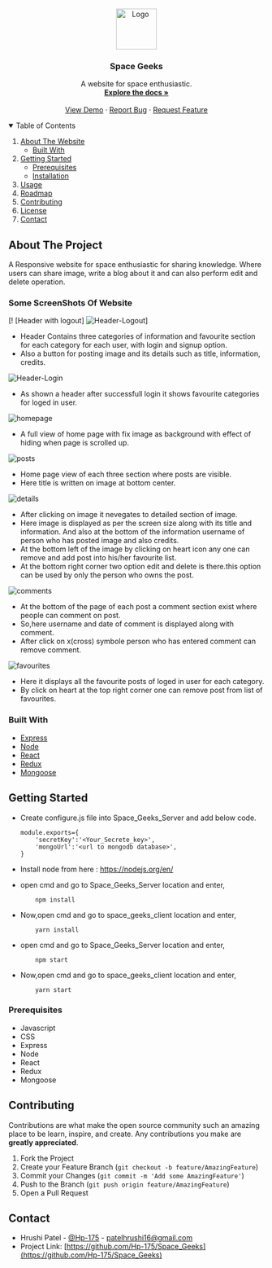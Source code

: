 <!--
*** Thanks for checking out the Best-README-Template. If you have a suggestion
*** that would make this better, please fork the repo and create a pull request
*** or simply open an issue with the tag "enhancement".
*** Thanks again! Now go create something AMAZING! :D
-->



<!-- PROJECT SHIELDS -->
<!--
*** I'm using markdown "reference style" links for readability.
*** Reference links are enclosed in brackets [ ] instead of parentheses ( ).
*** See the bottom of this document for the declaration of the reference variables
*** for contributors-url, forks-url, etc. This is an optional, concise syntax you may use.
*** https://www.markdownguide.org/basic-syntax/#reference-style-links
-->

<!-- PROJECT LOGO -->
<br />
<p align="center">
  <a href="https://github.com/Hp-175/Space_Geeks">
    <img src="images/logo.png" alt="Logo" width="80" height="80">
  </a>

  <h3 align="center">Space Geeks</h3>

  <p align="center">
    A website for space enthusiastic.
    <br />
    <a href="https://github.com/Hp-175/Space_Geeks"><strong>Explore the docs »</strong></a>
    <br />
    <br />
    <a href="https://github.com/Hp-175/Space_Geeks">View Demo</a>
    ·
    <a href="https://github.com/Hp-175/Space_Geeks/issues">Report Bug</a>
    ·
    <a href="https://github.com/Hp-175/Space_Geeks/issues">Request Feature</a>
  </p>
</p>



<!-- TABLE OF CONTENTS -->
<details open="open">
  <summary>Table of Contents</summary>
  <ol>
    <li>
      <a href="#about-the-project">About The Website</a>
      <ul>
        <li><a href="#built-with">Built With</a></li>
      </ul>
    </li>
    <li>
      <a href="#getting-started">Getting Started</a>
      <ul>
        <li><a href="#prerequisites">Prerequisites</a></li>
        <li><a href="#installation">Installation</a></li>
      </ul>
    </li>
    <li><a href="#usage">Usage</a></li>
    <li><a href="#roadmap">Roadmap</a></li>
    <li><a href="#contributing">Contributing</a></li>
    <li><a href="#license">License</a></li>
    <li><a href="#contact">Contact</a></li>
  </ol>
</details>



<!-- ABOUT THE PROJECT -->
## About The Project

A Responsive website for space enthusiastic for sharing knowledge. Where users can share image, write a blog about it and can also perform edit and delete operation.

### Some ScreenShots Of Website
 [! [Header with logout] ![Header-Logout]]
 * Header Contains three categories of information and favourite section for each category for each user, with login and signup option.
 * Also a button for posting image and its details such as title, information, credits.

![Header-Login]
 * As shown a header after successfull login it shows favourite categories for loged in user. 

![homepage]
 * A full view of home page with fix image as background with effect of hiding when page is scrolled up.

![posts]
 * Home page view of each three section where posts are visible.
 * Here title is written on image at bottom center.

![details]
 * After clicking on image it nevegates to detailed section of image.
 * Here image is displayed as per the screen size along with its title and information. And also at the bottom of the information username of person who has posted image and also credits.
 * At the bottom left of the image by clicking on heart icon any one can remove and add post into his/her favourite list.
 * At the bottom right corner two option edit and delete is there.this option can be used by only the person who owns the post.

![comments]
 * At the bottom of the page of each post a comment section exist where people can comment on post.
 * So,here username and date of comment is displayed along with comment.
 * After click on x(cross) symbole person who has entered comment can remove comment.

![favourites]
 * Here it displays all the favourite posts of loged in user for each category.
 * By click on heart at the top right corner one can remove post from list of favourites.

### Built With

* [Express](https://expressjs.com/)
* [Node](https://nodejs.org/en/)
* [React](https://reactjs.org/)
* [Redux](https://redux.js.org/)
* [Mongoose](https://mongoosejs.com/)


<!-- GETTING STARTED -->
## Getting Started

* Create configure.js file into Space_Geeks_Server and add below code.
    ```
    module.exports={
        'secretKey':'<Your_Secrete_key>',
        'mongoUrl':'<url to mongodb database>',
    }

    ```
* Install node from here : https://nodejs.org/en/

* open cmd and go to Space_Geeks_Server location and enter,
    ```
        npm install
    ```
* Now,open cmd and go to space_geeks_client location and enter,
    ```
        yarn install
    ```
* open cmd and go to Space_Geeks_Server location and enter,
    ```
        npm start
    ```
* Now,open cmd and go to space_geeks_client location and enter,
    ```
        yarn start
    ```

### Prerequisites

* Javascript
* CSS
* Express
* Node
* React
* Redux
* Mongoose


## Contributing

Contributions are what make the open source community such an amazing place to be learn, inspire, and create. Any contributions you make are **greatly appreciated**.

1. Fork the Project
2. Create your Feature Branch (`git checkout -b feature/AmazingFeature`)
3. Commit your Changes (`git commit -m 'Add some AmazingFeature'`)
4. Push to the Branch (`git push origin feature/AmazingFeature`)
5. Open a Pull Request

## Contact

* Hrushi Patel - [@Hp-175](https://github.com/Hp-175) -  patelhrushi16@gmail.com
* Project Link: [https://github.com/Hp-175/Space_Geeks](https://github.com/Hp-175/Space_Geeks)

[contributors-shield]: https://github.com/Hp-175/Space_Geeks
[Header-Logout]: images/headerLogedout.png
[Header-Login]: images/headerLogedin.jpg
[posts]: images/homepage.jpg
[homepage]: images/HomePage.png
[details]: images/details.jpg
[comments]: images/commentbox.jpg
[favourites]: images/favourites.jpg
